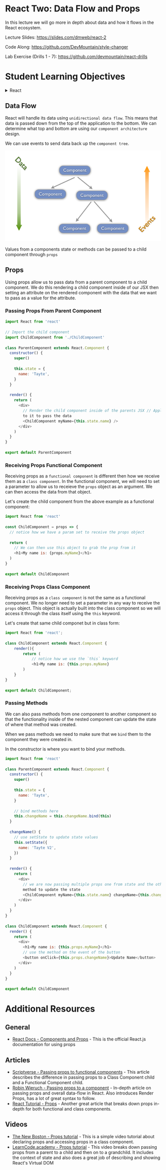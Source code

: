 # React Two: Data Flow and Props

In this lecture we will go more in depth about data and how it flows in the React ecosystem.

Lecture Slides: https://slides.com/dmweb/react-2

Code Along: https://github.com/DevMountain/style-changer

Lab Exercise (Drills 1 - 7): https://github.com/devmountain/react-drills

# Student Learning Objectives

<details>
    <summary>React</summary>
    <ul>
        <li>Student can pass hard coded data via props</li>
        <li>Student can pass data from state via props</li>
        <li>Student can pass functions via props</li>
        <li>Student can bind functions</li>
        <li>Student understands they need to bind any function passed as a prop</li>
        <li>Student can access this.props in a child to get data from the parent</li>
        <li>Student can invoke a function from a parent that was passed via props</li>
        <li>Student can pass data back to a parent via a props function</li>
    </ul>
</details>

## Data Flow

React will handle its data using `unidirectional data flow`. This means that data is passed down from the top of the application to the bottom. We can determine what top and bottom are using our `component architecture` design.

We can use events to send data back up the `component tree`.

![DataFlow](images/dataflow.png)

Values from a components state or methods can be passed to a child component through `props`

## Props

Using props allow us to pass data from a parent component to a child component. We do this rendering a child component inside of our JSX then setting an attribute on the rendered component with the data that we want to pass as a value for the attribute.

### Passing Props From Parent Component

```javascript
import React from 'react'

// Import the child component
import ChildComponent from './ChildComponent'

class ParentComponent extends React.Component {
  constructor() {
    super()

    this.state = {
      name: 'Tayte',
    }
  }

  render() {
    return (
      <div>
        // Render the child component inside of the parents JSX // Apply props
        to it to pass the data
        <ChildComponent myName={this.state.name} />
      </div>
    )
  }
}

export default ParentComponent
```

### Receiving Props Functional Component

Receiving props as a `functional component` is different then how we receive them as a `class component`. In the functional component, we will need to set a parameter to allow us to receieve the `props` object as an argument. We can then access the data from that object.

Let's create the child component from the above example as a functional component:

```javascript
import React from 'react'

const ChildComponent = props => {
  // notice how we have a param set to receive the props object

  return (
    // We can then use this object to grab the prop from it
    <h1>My name is: {props.myName}</h1>
  )
}

export default ChildComponent
```

### Receiving Props Class Component

Receiving props as a `class component` is not the same as a functional component. We no longer need to set a parameter in any way to receive the `props` object. This object is actually built into the class component so we will access it through the class itself using the `this` keyword.

Let's create that same child componet but in class form:

```javascript
import React from 'react';

class ChildComponent extends React.Component {
    render(){
        return (
            // notice how we use the `this` keyword
            <h1>My name is: {this.props.myName}
        )
    }
}

export default ChildComponent;
```

### Passing Methods

We can also pass methods from one component to another component so that the functionality inside of the nested component can update the state of where that method was created.

When we pass methods we need to make sure that we `bind` them to the component they were created in.

In the constructor is where you want to bind your methods.

```javascript
import React from 'react'

class ParentComponent extends React.Component {
  constructor() {
    super()

    this.state = {
      name: 'Tayte',
    }

    // bind methods here
    this.changeName = this.changeName.bind(this)
  }

  changeName() {
    // use setState to update state values
    this.setState({
      name: 'Tayte V2',
    })
  }

  render() {
    return (
      <div>
        // we are now passing multiple props one from state and the other the
        method to update the state
        <ChildComponent myName={this.state.name} changeName={this.changeName} />
      </div>
    )
  }
}

class ChildComponent extends React.Component {
  render() {
    return (
      <div>
        <h1>My name is: {this.props.myName}</h1>
        // use the method on the event of the button
        <button onClick={this.props.changeName}>Update Name</button>
      </div>
    )
  }
}

export default ChildComponent
```

# Additional Resources

## General

- [React Docs - Components and Props](https://reactjs.org/docs/components-and-props.html) - This is the official React.js documentation for using props

## Articles

- [Scriptverse - Passing props to functional components](https://scriptverse.academy/tutorials/reactjs-pass-props-to-functional-component.html) - This article describes the difference in passing props to a Class Component child and a Functional Component child.
- [Robin Wieruch - Passing props to a component](https://www.robinwieruch.de/react-pass-props-to-component) - In-depth article on passing props and overall data-flow in React. Also introduces Render Props, has a lot of great syntax to follow.
- [React Tutorial - Props](http://www.reactjstutorial.net/props.html) - Another great article that breaks down props in-depth for both functional and class components.

## Videos

- [The New Boston - Props tutorial](https://www.youtube.com/watch?v=i1PLMgtG5Qo) - This is a simple video tutorial about declaring props and accessing props in a class component.
- [LearnCode.academy - Props tutorial](https://www.youtube.com/watch?v=qh3dYM6Keuw) - This video breaks down passing props from a parent to a child and then on to a grandchild. It includes the context of state and also does a great job of describing and showing React's Virtual DOM
